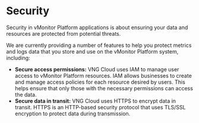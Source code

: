 # Security

Security in vMonitor Platform applications is about ensuring your data and resources are protected from potential threats.

We are currently providing a number of features to help you protect metrics and logs data that you store and use on the vMonitor Platform system, including:

* **Secure access permissions:** VNG Cloud uses IAM to manage user access to vMonitor Platform resources. IAM allows businesses to create and manage access policies for each resource desired by users. This helps ensure that only those with the necessary permissions can access the data.
* **Secure data in transit:** VNG Cloud uses HTTPS to encrypt data in transit. HTTPS is an HTTP-based security protocol that uses TLS/SSL encryption to protect data during transmission.
